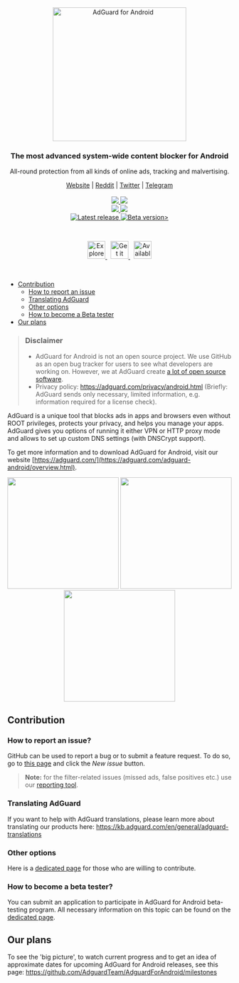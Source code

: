 &nbsp;
<p align="center">
  <picture>
   <source media="(prefers-color-scheme: dark)" srcset="https://cdn.adguard.com/public/Adguard/Common/Logos/andr_dark.svg" width="300px" alt="AdGuard for Adndroid" />
   <img src="https://cdn.adguard.com/public/Adguard/Common/Logos/andr.svg" width="300px" alt="AdGuard for Android" />
 </picture>
</p>
<h3 align="center">The most advanced system-wide content blocker for Android</h3>
<p align="center">
  All-round protection from all kinds of online ads, tracking and malvertising.
</p>
  
  <p align="center">
    <a href="https://adguard.com/">Website</a> |
    <a href="https://reddit.com/r/Adguard">Reddit</a> |
    <a href="https://twitter.com/AdGuard">Twitter</a> |
    <a href="https://t.me/adguard_en">Telegram</a>
    <br /><br />
    <a href="https://github.com/AdguardTeam/AdguardForAndroid/issues?q=label%3ABug%20state%3Aopen">
        <img src="https://img.shields.io/github/issues-search/AdguardTeam/AdguardForAndroid?color=orangered&label=%F0%9F%90%9B%20Open%20bugs&query=label%3ABug%20state%3Aopen" />
    </a>
    <a href="https://github.com/AdguardTeam/AdguardForAndroid/issues?q=sort%3Acreated-desc%20label%3ABug%20label%3A%22Status%3A%20Closed%22%2C%22Status%3A%20Done%22%2C%22Status%3A%20Resolved%22%20-label%3ADuplicate%20label%3A%22Resolution%3A%20Done%22%2C%22Resolution%3A%20Fixed%22%20state%3Aclosed%20">
        <img src="https://img.shields.io/github/issues-search/AdguardTeam/AdguardForAndroid?color=goldenrod&label=Resolved&query=sort%3Acreated-desc%20label%3ABug%20label%3A%22Status%3A%20Closed%22%2C%22Status%3A%20Done%22%2C%22Status%3A%20Resolved%22%20-label%3ADuplicate%20label%3A%22Resolution%3A%20Done%22%2C%22Resolution%3A%20Fixed%22%20state%3Aclosed%20" />
    </a>
    <br />
    <a href="https://github.com/AdguardTeam/AdguardForAndroid/issues?q=label%3A%22Feature%20request%22%20state%3Aopen+sort%3Areactions-%2B1-desc">
        <img src="https://img.shields.io/github/issues-search/AdguardTeam/AdguardForAndroid?color=seagreen&label=%F0%9F%9A%80%20Open%20feature%20requests&query=label%3A%22Feature%20request%22%20state%3Aopen" />
    </a>
    <a href="https://github.com/AdguardTeam/AdguardForAndroid/issues?q=label%3A%22Feature%20request%22%20state%3Aclosed%20-label%3AQuestion%2CDuplicate%20label%3A%22Resolution%3A%20Done%22%2C%22Resolution%3A%20Fixed%22">
        <img src="https://img.shields.io/github/issues-search/AdguardTeam/AdguardForAndroid?color=%2358A459&label=Implemented&query=label%3A%22Feature%20request%22%20state%3Aclosed%20-label%3AQuestion%2CDuplicate%20label%3A%22Resolution%3A%20Done%22%2C%22Resolution%3A%20Fixed%22" />
    </a>
    <br />
    <a href="https://github.com/AdguardTeam/AdguardForAndroid/releases">
        <img src="https://img.shields.io/github/v/release/AdguardTeam/AdguardForAndroid?color=blue&display_name=release&label=Release" alt="Latest release" />
    </a>
    <a href="https://github.com/AdguardTeam/AdguardForAndroid/releases">
        <img src="https://img.shields.io/github/v/release/AdguardTeam/AdguardForAndroid?color=dodgerblue&display_name=release&label=Testing&include_prereleases" alt="Beta version>" />
    </a>
  </p>

  &nbsp;
  <p align="center">
    <a href="https://agrd.io/github_huawei_adblocker">
      <img src="https://cdn.adtidy.org/content/github/badges/AppGalleryStore.png" alt="Explore it on AppGallery" height="40" />
    </a>
    &nbsp;
    <a href="https://agrd.io/github_xiaomi_adblocker">
      <img src="https://cdn.adtidy.org/content/github/badges/GetAppsStore.png" alt="Get it on Mi App Mall" height="40" />
    </a>
    &nbsp;
    <a href="https://agrd.io/github_samsung_adblocker">
      <img src="https://cdn.adtidy.org/content/github/badges/GalaxyStore.png" alt="Available on Galaxy Store" height="40" />
    </a>
  </p>


&nbsp;
* [Contribution](#contribution)
  * [How to report an issue](#issue)
  * [Translating AdGuard](#contribution-translating)
  * [Other options](#contribution-other)
  * [How to become a Beta tester](#beta-tester)
* [Our plans](#our-plans)

> ### Disclaimer
>* AdGuard for Android is not an open source project. We use GitHub as an open bug tracker for users to see what developers are working on. However, we at AdGuard create [a lot of open source software](https://github.com/search?o=desc&q=topic%3Aopen-source+org%3AAdguardTeam+fork%3Atrue&s=stars&type=Repositories).
>* Privacy policy: https://adguard.com/privacy/android.html (Briefly: AdGuard sends only necessary, limited information, e.g. information required for a license check).

AdGuard is a unique tool that blocks ads in apps and browsers even without ROOT privileges, protects your privacy, and helps you manage your apps. AdGuard gives you options of running it either VPN or HTTP proxy mode and allows to set up custom DNS settings (with DNSCrypt support).

To get more information and to download AdGuard for Android, visit our website [https://adguard.com/](https://adguard.com/adguard-android/overview.html).

<p align="center">
<picture>
   <source media="(prefers-color-scheme: dark)" srcset="https://cdn.adguard.com/content/github/ad_blocker/android/dark_home4.5.png" width="250">
   <img src="https://cdn.adguard.com/content/github/ad_blocker/android/home4.5.png" width="250">
 </picture>
<picture>
   <source media="(prefers-color-scheme: dark)" srcset="https://cdn.adguard.com/content/github/ad_blocker/android/dark_protection4.5.png" width="250">
   <img src="https://cdn.adguard.com/content/github/ad_blocker/android/protection4.5.png" width="250">
 </picture>
<picture>
   <source media="(prefers-color-scheme: dark)" srcset="https://cdn.adguard.com/content/github/ad_blocker/android/dark_settings4.5.png" width="250">
   <img src="https://cdn.adguard.com/content/github/ad_blocker/android/settings4.5.png" width="250">
 </picture>
</p>

<a id="contribution"></a>
## Contribution

<a id="issue"></a>
### How to report an issue?

GitHub can be used to report a bug or to submit a feature request. To do so, go to [this page](https://github.com/AdguardTeam/AdguardForAndroid/issues) and click the *New issue* button.

>**Note:** for the filter-related issues (missed ads, false positives etc.) use our [reporting tool](https://reports.adguard.com/new_issue.html).

<a id="contribution-translating"></a>
### Translating AdGuard

If you want to help with AdGuard translations, please learn more about translating our products here: https://kb.adguard.com/en/general/adguard-translations

<a id="contribution-other"></a>
### Other options

Here is a [dedicated page](https://adguard.com/contribute.html) for those who are willing to contribute.


<a id="beta-tester"></a>
### How to become a beta tester?

You can submit an application to participate in AdGuard for Android beta-testing program. All necessary information on this topic can be found on the [dedicated page](https://adguard.com/beta.html).

<a id="our-plans"></a>
## Our plans

To see the 'big picture', to watch current progress and to get an idea of approximate dates for upcoming AdGuard for Android releases, see this page: https://github.com/AdguardTeam/AdguardForAndroid/milestones
